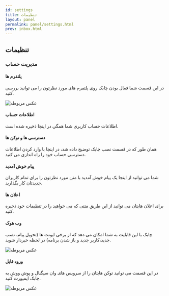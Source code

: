```yaml
---
id: settings
title: تنظیمات
layout: panel
permalink: panel/settings.html
prev: inbox.html
---
```

## تنظیمات

### مدیریت حساب

#### پلتفرم ها

در این قسمت شما فعال بودن چابک روی پلتفرم های مورد نظرتون را می توانید بررسی کنید.

![عکس مربوطه](http://uupload.ir/files/bch_platform.png)

#### اطلاعات حساب

اطلاعات حساب کاربری شما همگی در اینجا ذخیره شده است.

#### دسترسی ها و توکن ها

همان طور که در قسمت نصب چابک توضیح داده شد، در اینجا با وارد کردن اطلاعات دسترسی حساب خود را راه اندازی می کنید.

#### پیام خوش آمدید

شما می توانید از اینجا یک پیام خوش آمدید با متن مورد نظرتون را برای تمام کاربران جدیدتان کار بگذارید. 

#### اعلان ها

برای اعلان هایتان می توانید از این طریق متنی که می خواهید را در تنظیمات خود ذخیره کنید.

#### وب هوک

چابک با این قابلیت به شما امکان می دهد که از برخی ایونت ها (تحویل پیام، نصب جدید،کاربر جدید و باز شدن برنامه) در لحظه خبردار شوید.

![عکس مربوطه](http://uupload.ir/files/t1p4_webhook.png)

#### ورود فایل

در این قسمت می توانید توکن هایتان را از سرویس های وان سیگنال و پوش ووش به چابک ایمپورت کنید. 

![عکس مربوطه](http://uupload.ir/files/5usb_import.png)
